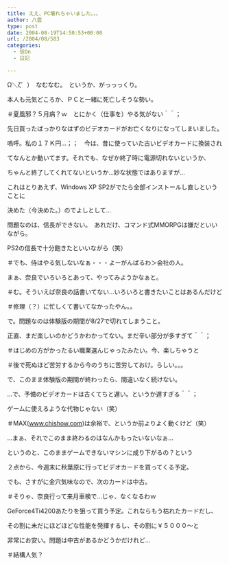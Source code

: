 ```yaml
---
title: ええ、PC壊れちゃいました。。。
author: 八雲
type: post
date: 2004-08-19T14:50:53+00:00
url: /2004/08/583
categories:
  - 信On
  - 日記

---
```

Ω＼ζ゜）　なむなむ。　というか、がっっっくり。
  
本人も元気どころか、ＰＣと一緒に死亡しそうな勢い。
  
＃夏風邪？５月病？ｗ　とにかく（仕事を）やる気がない＾＾；

先日買ったばっかりなはずのビデオカードがお亡くなりになってしまいました。
  
嗚呼。私の１７Ｋ円…；；　今は、昔に使っていた古いビデオカードに換装され
  
てなんとか動いてます。それでも、なぜか終了時に電源切れないというか、
  
ちゃんと終了してくれてないというか…妙な状態ではありますが…
  
これはとりあえず、Windows XP SP2がでたら全部インストールし直しということに
  
決めた（今決めた。）のでよしとして…
  
問題なのは、信長ができない。　あれだけ、コマンド式MMORPGは嫌だといいながら。
  
PS2の信長で十分飽きたといいながら（笑）
  
＃でも、侍はやる気しないなぁ・・・よーがんばるわ＞会社の人。
  
まぁ、奈良でいろいろとあって、やってみようかなぁと。
  
＃む。そういえば奈良の話書いてない…いろいろと書きたいことはあるんだけど
  
＃修理（？）に忙しくて書いてなかったやん。。
  
で。問題なのは体験版の期間が8/27で切れてしまうこと。
  
正直、まだ楽しいのかどうかわかってない。まだ辛い部分が多すぎて＾＾；
  
＃はじめの方がかったるい職業選んじゃったみたい。今、楽しちゃうと
  
＃後で死ぬほど苦労するから今のうちに苦労しておけ。らしい。。。
  
で、このまま体験版の期間が終わったら、間違いなく続けない。
  
…で、予備のビデオカードは古くてちと遅い。というか遅すぎる＾＾；
  
ゲームに使えるような代物じゃない（笑）
  
＃MAX(www.chishow.com)は余裕で、というか前よりよく動くけど（笑）

…まぁ、それでこのまま終わるのはなんかもったいないなぁ…
  
というのと、このままゲームできないマシンに成り下がるの？という
  
２点から、今週末に秋葉原に行ってビデオカードを買ってくる予定。
  
でも、さすがに金穴気味なので、次のカードは中古。
  
＃そりゃ、奈良行って来月車検で…じゃ、なくなるわｗ
  
GeForce4Ti4200あたりを狙って買う予定。これならもう枯れたカードだし、
  
その割に未だにほどほどな性能を発揮するし、その割に￥５０００～と
  
非常にお安い。問題は中古があるかどうかだけれど…
  
＃結構人気？